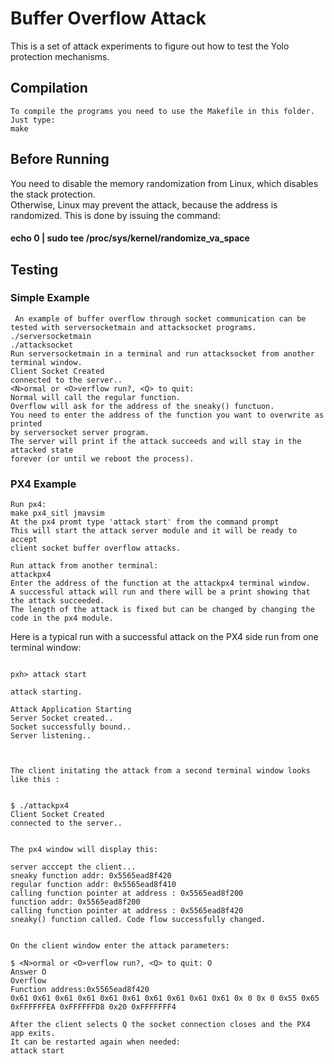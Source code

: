 # Buffer Overflow Attack

This is a set of attack experiments to figure out how to test the Yolo protection mechanisms.

## Compilation
```
To compile the programs you need to use the Makefile in this folder.   
Just type:
make
```

## Before Running

You need to disable the memory randomization from Linux, which disables the stack protection.   
Otherwise, Linux may prevent the attack, because the address is randomized.
This is done by issuing the command:  

#### echo 0 | sudo tee /proc/sys/kernel/randomize_va_space  



## Testing

### Simple Example
```
 An example of buffer overflow through socket communication can be 
tested with serversocketmain and attacksocket programs.  
./serversocketmain  
./attacksocket  
Run serversocketmain in a terminal and run attacksocket from another terminal window.  
Client Socket Created
connected to the server..
<N>ormal or <O>verflow run?, <Q> to quit:
Normal will call the regular function.
Overflow will ask for the address of the sneaky() functuon.
You need to enter the address of the function you want to overwrite as printed 
by serversocket server program.  
The server will print if the attack succeeds and will stay in the attacked state 
forever (or until we reboot the process).  
```

### PX4 Example
```
Run px4:  
make px4_sitl jmavsim  
At the px4 promt type 'attack start' from the command prompt  
This will start the attack server module and it will be ready to accept 
client socket buffer overflow attacks.  

Run attack from another terminal:  
attackpx4  
Enter the address of the function at the attackpx4 terminal window.  
A successful attack will run and there will be a print showing that the attack succeeded. 
The length of the attack is fixed but can be changed by changing the code in the px4 module.  
```

Here is a typical run with a successful attack on the PX4 side run from one terminal window:

```

pxh> attack start

attack starting.

Attack Application Starting
Server Socket created..
Socket successfully bound..
Server listening..



The client initating the attack from a second terminal window looks like this :


$ ./attackpx4 
Client Socket Created
connected to the server..


The px4 window will display this:

server acccept the client...
sneaky function addr: 0x5565ead8f420
regular function addr: 0x5565ead8f410
calling function pointer at address : 0x5565ead8f200
function addr: 0x5565ead8f200
calling function pointer at address : 0x5565ead8f420
sneaky() function called. Code flow successfully changed.


On the client window enter the attack parameters:

$ <N>ormal or <O>verflow run?, <Q> to quit: O
Answer O
Overflow
Function address:0x5565ead8f420
0x61 0x61 0x61 0x61 0x61 0x61 0x61 0x61 0x61 0x61 0x 0 0x 0 0x55 0x65 0xFFFFFFEA 0xFFFFFFD8 0x20 0xFFFFFFF4 

After the client selects Q the socket connection closes and the PX4 app exits.
It can be restarted again when needed:
attack start
```